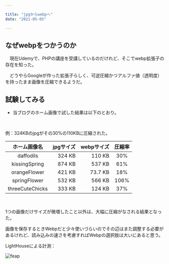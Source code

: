 ```yaml
---

title: "jpgからwebpへ"
date: "2021-05-05"

---
```


## なぜwebpをつかうのか

　現在Udemyで、PHPの講座を受講しているのだけれど、そこでwebp拡張子の存在を知った。

　どうやらGoogleが作った拡張子らしく、可逆圧縮かつアルファ値（透明度）を持ったまま画像を圧縮できるようだ。

## 試験してみる

* 当ブログのホーム画像で試した結果は以下のとおり。

<br/>

例：324KBのjpgがその30%の110KBに圧縮された。

|      ホーム画像名     | jpgサイズ | webpサイズ |  圧縮率 |
| :-------------: | -----: | ------: | :--: |
|    daffodils    | 324 KB |  110 KB |  30% |
|  kissingSpring  | 874 KB |  537 KB |  61% |
|   orangeFlower  | 421 KB | 73.7 KB |  18% |
|   springFlower  | 532 KB |  566 KB | 106% |
| threeCuteChicks | 333 KB |  124 KB |  37% |

<br/>

1つの画像だけサイズが微増したこと以外は、大幅に圧縮がなされる結果となった。

画像を保存するときWebpだと少々使いづらいのでその辺はまた調整する必要があるけれど、読み込みの速さを考慮すればWebpの選択肢は大いにあると思う。

LightHouseによる計測：

![feap](/images/light-house/light-house.webp)
